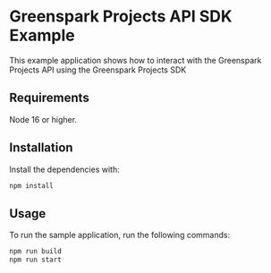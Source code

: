 # Greenspark Projects API SDK Example
This example application shows how to interact with the Greenspark Projects API using the Greenspark Projects SDK

## Requirements

Node 16 or higher.

## Installation

Install the dependencies with:

```sh
npm install
```

## Usage
To run the sample application, run the following commands:
```sh
npm run build
npm run start
```
